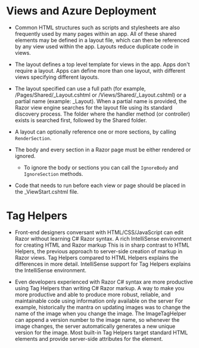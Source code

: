 # Views and Azure Deployment

* Common HTML structures such as scripts and stylesheets are also frequently used by many pages within an app. All of these shared elements may be defined in a layout file, which can then be referenced by any view used within the app. Layouts reduce duplicate code in views.

* The layout defines a top level template for views in the app. Apps don't require a layout. Apps can define more than one layout, with different views specifying different layouts.

* The layout specified can use a full path (for example, /Pages/Shared/_Layout.cshtml or /Views/Shared/_Layout.cshtml) or a partial name (example: _Layout). When a partial name is provided, the Razor view engine searches for the layout file using its standard discovery process. The folder where the handler method (or controller) exists is searched first, followed by the Shared folder.

* A layout can optionally reference one or more sections, by calling `RenderSection`.

* The body and every section in a Razor page must be either rendered or ignored.
    * To ignore the body or sections you can call the `IgnoreBody` and `IgnoreSection` methods.

* Code that needs to run before each view or page should be placed in the _ViewStart.cshtml file.

# Tag Helpers

* Front-end designers conversant with HTML/CSS/JavaScript can edit Razor without learning C# Razor syntax. A rich IntelliSense environment for creating HTML and Razor markup This is in sharp contrast to HTML Helpers, the previous approach to server-side creation of markup in Razor views. Tag Helpers compared to HTML Helpers explains the differences in more detail. IntelliSense support for Tag Helpers explains the IntelliSense environment.

* Even developers experienced with Razor C# syntax are more productive using Tag Helpers than writing C# Razor markup. A way to make you more productive and able to produce more robust, reliable, and maintainable code using information only available on the server For example, historically the mantra on updating images was to change the name of the image when you change the image. The ImageTagHelper can append a version number to the image name, so whenever the image changes, the server automatically generates a new unique version for the image. Most built-in Tag Helpers target standard HTML elements and provide server-side attributes for the element.